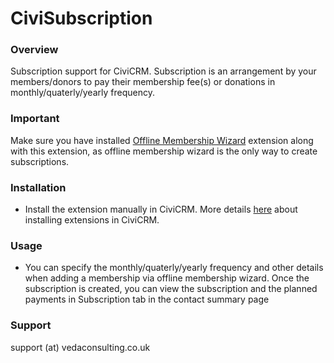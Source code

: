 # CiviSubscription #

### Overview ###

Subscription support for CiviCRM. Subscription is an arrangement by your members/donors to pay their membership fee(s) or donations in monthly/quaterly/yearly frequency.

### Important ###

Make sure you have installed [Offline Membership Wizard](https://github.com/veda-consulting/uk.co.vedaconsulting.offlinemembershipwizard) extension along with this extension, as offline membership wizard is the only way to create subscriptions.

### Installation ###

* Install the extension manually in CiviCRM. More details [here](http://wiki.civicrm.org/confluence/display/CRMDOC/Extensions#Extensions-Installinganewextension) about installing extensions in CiviCRM.

### Usage ###

* You can specify the monthly/quaterly/yearly frequency and other details when adding a membership via offline membership wizard. Once the subscription is created, you can view the subscription and the planned payments in Subscription tab in the contact summary page

### Support ###

support (at) vedaconsulting.co.uk

